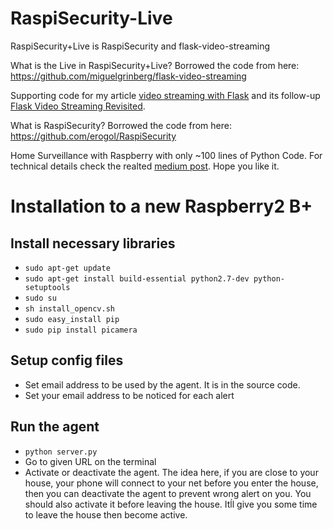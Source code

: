 # RaspiSecurity-Live
RaspiSecurity+Live is RaspiSecurity and flask-video-streaming

What is the Live in RaspiSecurity+Live?
Borrowed the code from here: https://github.com/miguelgrinberg/flask-video-streaming

Supporting code for my article [video streaming with Flask](http://blog.miguelgrinberg.com/post/video-streaming-with-flask) and its follow-up [Flask Video Streaming Revisited](http://blog.miguelgrinberg.com/post/flask-video-streaming-revisited).

What is RaspiSecurity?
Borrowed the code from here: https://github.com/erogol/RaspiSecurity

Home Surveillance with Raspberry with only ~100 lines of Python Code.
For technical details check the realted [medium post](https://hackernoon.com/raspberrypi-home-surveillance-with-only-150-lines-of-python-code-2701bd0373c9). Hope you like it.

# Installation to a new Raspberry2 B+

## Install necessary libraries 
- ```sudo apt-get update```
- ```sudo apt-get install build-essential python2.7-dev python-setuptools```
- ```sudo su```
- ```sh install_opencv.sh``` 
- ```sudo easy_install pip```
- ```sudo pip install picamera```

## Setup config files
- Set email address to be used by the agent. It is in the source code.
- Set your email address to be noticed for each alert

## Run the agent
- ```python server.py ```
- Go to given URL on the terminal
- Activate or deactivate the agent. The idea here, if you are close to your house, your phone will connect to your net before you enter the house, 
then you can deactivate the agent to prevent wrong alert on you. You should also activate it before leaving the house. Itĺl give you some time to 
leave the house then become active. 
